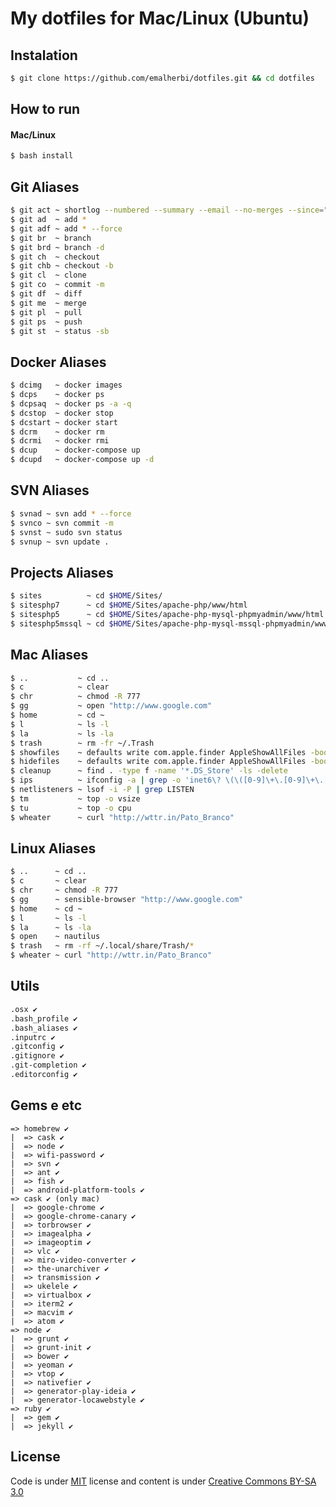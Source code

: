 # My dotfiles for Mac/Linux (Ubuntu)

## Instalation

```bash
$ git clone https://github.com/emalherbi/dotfiles.git && cd dotfiles
```

## How to run

#### Mac/Linux

```bash
$ bash install
```

## Git Aliases

```bash
$ git act ~ shortlog --numbered --summary --email --no-merges --since="6 months"
$ git ad  ~ add *
$ git adf ~ add * --force
$ git br  ~ branch
$ git brd ~ branch -d
$ git ch  ~ checkout
$ git chb ~ checkout -b
$ git cl  ~ clone
$ git co  ~ commit -m
$ git df  ~ diff
$ git me  ~ merge
$ git pl  ~ pull
$ git ps  ~ push
$ git st  ~ status -sb
```

## Docker Aliases

```bash
$ dcimg   ~ docker images
$ dcps    ~ docker ps
$ dcpsaq  ~ docker ps -a -q
$ dcstop  ~ docker stop
$ dcstart ~ docker start
$ dcrm    ~ docker rm
$ dcrmi   ~ docker rmi
$ dcup    ~ docker-compose up
$ dcupd   ~ docker-compose up -d
```

## SVN Aliases

```bash
$ svnad ~ svn add * --force
$ svnco ~ svn commit -m
$ svnst ~ sudo svn status
$ svnup ~ svn update .
```

## Projects Aliases

```bash
$ sites          ~ cd $HOME/Sites/
$ sitesphp7      ~ cd $HOME/Sites/apache-php/www/html
$ sitesphp5      ~ cd $HOME/Sites/apache-php-mysql-phpmyadmin/www/html
$ sitesphp5mssql ~ cd $HOME/Sites/apache-php-mysql-mssql-phpmyadmin/www/html
```

## Mac Aliases

```bash
$ ..           ~ cd ..
$ c            ~ clear
$ chr          ~ chmod -R 777
$ gg           ~ open "http://www.google.com"
$ home         ~ cd ~
$ l            ~ ls -l
$ la           ~ ls -la
$ trash        ~ rm -fr ~/.Trash
$ showfiles    ~ defaults write com.apple.finder AppleShowAllFiles -bool true && killall Finder
$ hidefiles    ~ defaults write com.apple.finder AppleShowAllFiles -bool false && killall Finder
$ cleanup      ~ find . -type f -name '*.DS_Store' -ls -delete
$ ips          ~ ifconfig -a | grep -o 'inet6\? \(\([0-9]\+\.[0-9]\+\.[0-9]\+\.[0-9]\+\)\|[a-fA-F0-9:]\+\)' | sed -e 's/inet6* //'
$ netlisteners ~ lsof -i -P | grep LISTEN
$ tm           ~ top -o vsize
$ tu           ~ top -o cpu
$ wheater      ~ curl "http://wttr.in/Pato_Branco"
```

## Linux Aliases

```bash
$ ..      ~ cd ..
$ c       ~ clear
$ chr     ~ chmod -R 777
$ gg      ~ sensible-browser "http://www.google.com"
$ home    ~ cd ~
$ l       ~ ls -l
$ la      ~ ls -la
$ open    ~ nautilus
$ trash   ~ rm -rf ~/.local/share/Trash/*
$ wheater ~ curl "http://wttr.in/Pato_Branco"
```

## Utils

```bash
.osx ✔
.bash_profile ✔
.bash_aliases ✔
.inputrc ✔
.gitconfig ✔
.gitignore ✔
.git-completion ✔
.editorconfig ✔
```

## Gems e etc

```
=> homebrew ✔
|  => cask ✔
|  => node ✔
|  => wifi-password ✔
|  => svn ✔
|  => ant ✔
|  => fish ✔
|  => android-platform-tools ✔
=> cask ✔ (only mac)
|  => google-chrome ✔
|  => google-chrome-canary ✔
|  => torbrowser ✔
|  => imagealpha ✔
|  => imageoptim ✔
|  => vlc ✔
|  => miro-video-converter ✔
|  => the-unarchiver ✔
|  => transmission ✔
|  => ukelele ✔
|  => virtualbox ✔
|  => iterm2 ✔
|  => macvim ✔
|  => atom ✔
=> node ✔
|  => grunt ✔
|  => grunt-init ✔
|  => bower ✔
|  => yeoman ✔
|  => vtop ✔
|  => nativefier ✔
|  => generator-play-ideia ✔
|  => generator-locawebstyle ✔
=> ruby ✔
|  => gem ✔
|  => jekyll ✔
```

## License

Code is under [MIT](http://davidsonfellipe.mit-license.org) license and content is under [Creative Commons BY-SA 3.0](http://creativecommons.org/licenses/by-sa/3.0/deed.en_US)
